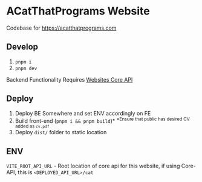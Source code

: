 # ACatThatPrograms Website

Codebase for https://acatthatprograms.com

## Develop

1. `pnpm i`
2. `pnpm dev`

Backend Functionality Requires [Websites Core API](https://github.com/ACatThatPrograms/websites-server)

## Deploy

1. Deploy BE Somewhere and set ENV accordingly on FE
2. Build front-end (`pnpm i && pnpm build`)*
<sup>*Ensure that public has desired CV added as `cv.pdf`</sup>
3. Deploy `dist/` folder to static location

## ENV

`VITE_ROOT_API_URL` - Root location of core api for this website, if using Core-API, this is `<DEPLOYED_API_URL>/cat`

